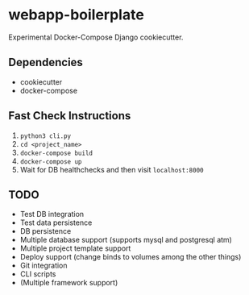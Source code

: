 # webapp-boilerplate

Experimental Docker-Compose Django cookiecutter.

## Dependencies

* cookiecutter
* docker-compose

## Fast Check Instructions

1. `python3 cli.py`
2. `cd <project_name>`
3. `docker-compose build`
4. `docker-compose up`
5. Wait for DB healthchecks and then visit `localhost:8000`

## TODO

* Test DB integration
* Test data persistence
* DB persistence
* Multiple database support (supports mysql and postgresql atm)
* Multiple project template support
* Deploy support (change binds to volumes among the other things)
* Git integration
* CLI scripts
* (Multiple framework support)